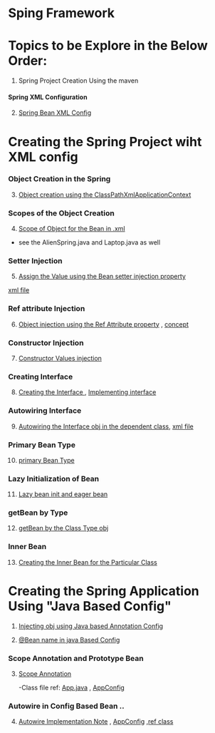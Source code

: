 # Sping Framework 


# Topics to be Explore in the Below Order:

1. Spring Project Creation Using the maven 

#### Spring XML Configuration 
2. [Spring Bean XML Config ](pom.xml)

#
# Creating the Spring Project wiht XML config

### Object Creation in the Spring 

3. [Object creation using the ClassPathXmlApplicationContext](src/main/java/com/jspring6/App.java)

### Scopes of the Object Creation

4. [Scope of Object for the Bean in .xml](src/main/java/com/jspring6/App.java)
- see the AlienSpring.java and Laptop.java as well 

### Setter Injection 

5. [Assign the Value using the Bean setter injection property](src/main/java/com/jspring6/App.java) 

[xml file](src/main/resources/spring.xml)

### Ref attribute Injection

6. [ Object injection using the Ref Attribute property](src/main/java/com/jspring6/AlienSpring.java) , [concept ](src/main/java/com/jspring6/App.java) 


### Constructor Injection 

7. [Constructor Values injection ](src/main/java/com/jspring6/ConstructorInjection.java)

### Creating Interface 

8. [Creating the Interface ](src/main/java/com/jspring6/AlienInterface.java) , [Implementing interface](src/main/java/com/jspring6/Desktop.java)

### Autowiring Interface

9. [Autowiring the Interface obj in the dependent class](src/main/java/com/jspring6/AlienInterface.java), [xml file](src/main/resources/spring.xml)

### Primary Bean Type

10. [primary Bean Type](src/main/java/com/jspring6/AlienInterface.java)

### Lazy Initialization of Bean

11. [Lazy bean init and eager bean ](src/main/java/com/jspring6/LazyInitBean.java)

### getBean by Type

12. [getBean by the Class Type obj](src/main/java/com/jspring6/LazyInitBean.java)

### Inner Bean

13. [Creating the Inner Bean for the Particular Class ](src/main/java/com/jspring6/LazyInitBean.java)


#

# Creating the Spring Application Using "Java Based Config"

1. [Injecting obj using Java based Annotation Config](src/main/java/com/jspring6/javabasedconfig/AppConfig.java)

2. [@Bean name in java Based Config](src/main/java/com/jspring6/javabasedConfigBeanName.java)

### Scope Annotation and Prototype Bean 
3. [Scope Annotation](src/main/java/com/jspring6/ScopeAnnottion.java)

    -Class file ref: [App.java](src/main/java/com/jspring6/App.java) , [AppConfig](src/main/java/com/jspring6/javabasedconfig/AppConfig.java)

### Autowire in Config Based Bean ..

4. [Autowire Implementation Note](src/main/java/com/jspring6/javabasedconfig/AutowireConfigNotes.java) , [AppConfig](src/main/java/com/jspring6/javabasedconfig/AppConfig.java) ,[ref class](src/main/java/com/jspring6/AlienInterfaceConfig.java)

